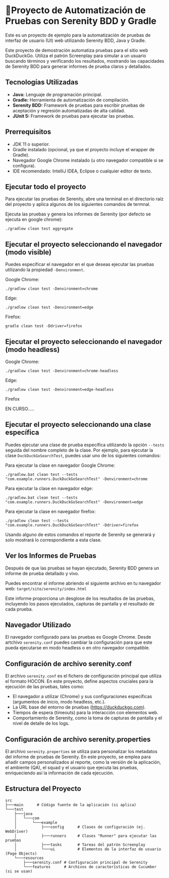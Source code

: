 # 🚀Proyecto de Automatización de Pruebas con Serenity BDD y Gradle

Este es un proyecto de ejemplo para la automatización de pruebas de interfaz de usuario (UI) web utilizando Serenity BDD, Java y Gradle.

Este proyecto de demostración automatiza pruebas para el sitio web DuckDuckGo. Utiliza el patrón Screenplay para simular a un usuario buscando términos y verificando los resultados, mostrando las capacidades de Serenity BDD para generar informes de prueba claros y detallados.

## Tecnologías Utilizadas

*   **Java:** Lenguaje de programación principal.
*   **Gradle:** Herramienta de automatización de compilación.
*   **Serenity BDD:** Framework de pruebas para escribir pruebas de aceptación y regresión automatizadas de alta calidad.
*   **JUnit 5:** Framework de pruebas para ejecutar las pruebas.

## Prerrequisitos

*  JDK 11 o superior.
*  Gradle instalado (opcional, ya que el proyecto incluye el wrapper de Gradle).
*  Navegador Google Chrome instalado (u otro navegador compatible si se configura).
*  IDE recomendado: IntelliJ IDEA, Eclipse o cualquier editor de texto.

## Ejecutar todo el proyecto

Para ejecutar las pruebas de Serenity, abre una terminal en el directorio raíz del proyecto y aplica algunos de los siguientes comandos de termnal.


Ejecuta las pruebas y genera los informes de Serenity (por defecto se ejecuta en google chrome):

	./gradlew clean test aggregate 

## Ejecutar el proyecto seleccionando el navegador (modo visible)

Puedes especificar el navegador en el que deseas ejecutar las pruebas utilizando la propiedad `-Denvironment`.

Google Chrome:

    ./gradlew clean test -Denvironment=chrome

Edge:

    ./gradlew clean test -Denvironment=edge

Firefox:

    gradle clean test -Ddriver=firefox

## Ejecutar el proyecto seleccionando el navegador (modo headless)

Google Chrome:

    ./gradlew clean test -Denvironment=chrome-headless

Edge:

    ./gradlew clean test -Denvironment=edge-headless

Firefox

EN CURSO.....


## Ejecutar el proyecto seleccionando una clase específica

Puedes ejecutar una clase de prueba específica utilizando la opción `--tests` seguida del nombre completo de la clase.
Por ejemplo, para ejecutar la clase `DuckDuckGoSearchTest`, puedes usar uno de los siguientes comandos:

Para ejecutar la clase en navegador Google Chrome:

    ./gradlew.bat clean test --tests "com.example.runners.DuckDuckGoSearchTest" -Denvironment=chrome

Para ejecutar la clase en navegador edge:

    ./gradlew.bat clean test --tests "com.example.runners.DuckDuckGoSearchTest" -Denvironment=edge

Para ejecutar la clase en navegador firefox:

    ./gradlew clean test --tests "com.example.runners.DuckDuckGoSearchTest" -Ddriver=firefox

Usando alguno de estos comandos el reporte de Serenity se generará y solo mostrará lo correspondiente a esta clase.

## Ver los Informes de Pruebas

Después de que las pruebas se hayan ejecutado, Serenity BDD genera un informe de prueba detallado y vivo.

Puedes encontrar el informe abriendo el siguiente archivo en tu navegador web:
`target/site/serenity/index.html`

Este informe proporciona un desglose de los resultados de las pruebas, incluyendo los pasos ejecutados, capturas de pantalla y el resultado de cada prueba.

## Navegador Utilizado

El navegador configurado para las pruebas es Google Chrome.
Desde artchivo `serenity.conf` puedes cambiar la configuración para que este pueda ejecutarse en modo headless o en otro navegador compatible.


## Configuración de archivo serenity.conf

El archivo `serenity.conf` es el fichero de configuración principal que utiliza el formato HOCON. En este proyecto, define aspectos cruciales para la ejecución de las pruebas, tales como:
*   El navegador a utilizar (Chrome) y sus configuraciones específicas (argumentos de inicio, modo headless, etc.).
*   La URL base del entorno de pruebas (https://duckduckgo.com).
*   Tiempos de espera (timeouts) para la interacción con elementos web.
*   Comportamiento de Serenity, como la toma de capturas de pantalla y el nivel de detalle de los logs.

## Configuración de archivo serenity.properties

El archivo `serenity.properties` se utiliza para personalizar los metadatos del informe de pruebas de Serenity. En este proyecto, se emplea para añadir campos personalizados al reporte, como la versión de la aplicación, el ambiente (QA), el squad y el usuario que ejecuta las pruebas, enriqueciendo así la información de cada ejecución.

## Estructura del Proyecto

```
src
├───main      # Código fuente de la aplicación (si aplica)
└───test
    ├───java
    │   └───com
    │       └───example
    │           ├───config      # Clases de configuración (ej. WebDriver)
    │           ├───runners     # Clases "Runner" para ejecutar las pruebas
    │           ├───tasks       # Tareas del patrón Screenplay
    │           └───ui          # Elementos de la interfaz de usuario (Page Objects)
    └───resources
        ├───serenity.conf # Configuración principal de Serenity
        └───features      # Archivos de características de Cucumber (si se usan)
```